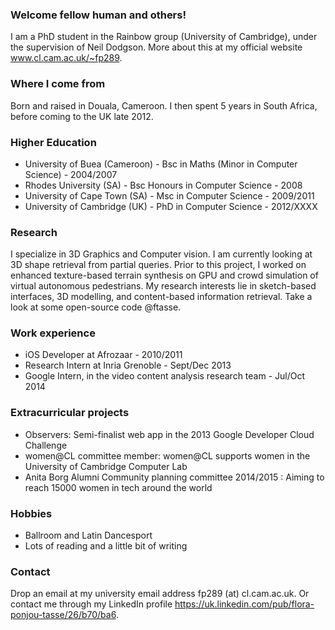 ### Welcome fellow human and others!
<!---![Flora picture](https://avatars2.githubusercontent.com/u/3426324?v=3&s=460)-->
I am a PhD student in the Rainbow group (University of Cambridge), under the supervision of Neil Dodgson. More about this at my official website www.cl.cam.ac.uk/~fp289.

### Where I come from
Born and raised in Douala, Cameroon. I then spent 5 years in South Africa, before coming to the UK late 2012. 

### Higher Education
- University of Buea (Cameroon) - Bsc in Maths (Minor in Computer Science) - 2004/2007
- Rhodes University (SA) - Bsc Honours in Computer Science - 2008
- University of Cape Town (SA) - Msc in Computer Science - 2009/2011
- University of Cambridge (UK) - PhD in Computer Science - 2012/XXXX

### Research
I specialize in 3D Graphics and Computer vision. 
I am currently looking at 3D shape retrieval from partial queries. Prior to this project, I worked on enhanced texture-based terrain synthesis on GPU and crowd simulation of virtual autonomous pedestrians. My research interests lie in sketch-based interfaces, 3D modelling, and content-based information retrieval. Take a look at some open-source code @ftasse.

### Work experience
- iOS Developer at Afrozaar - 2010/2011
- Research Intern at Inria Grenoble - Sept/Dec 2013
- Google Intern, in the video content analysis research team - Jul/Oct 2014

### Extracurricular projects
- Observers: Semi-finalist web app in the 2013 Google Developer Cloud Challenge
- women@CL committee member: women@CL supports women in the University of Cambridge Computer Lab
- Anita Borg Alumni Community planning committee 2014/2015 : Aiming to reach 15000 women in tech around the world 

### Hobbies
- Ballroom and Latin Dancesport
- Lots of reading and a little bit of writing

### Contact
Drop an email at my university email address fp289 (at) cl.cam.ac.uk. Or contact me through my LinkedIn profile https://uk.linkedin.com/pub/flora-ponjou-tasse/26/b70/ba6.
